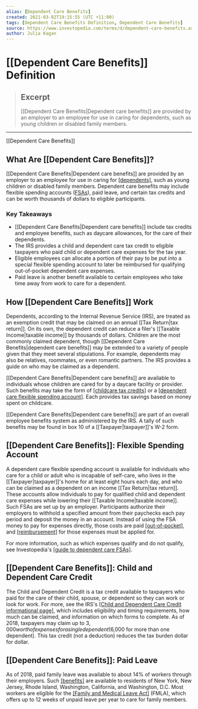 ```yaml
---
alias: [Dependent Care Benefits]
created: 2021-03-02T19:15:55 (UTC +11:00)
tags: [Dependent Care Benefits Definition, Dependent Care Benefits]
source: https://www.investopedia.com/terms/d/dependent-care-benefits.asp
author: Julia Kagan
---
```


# [[Dependent Care Benefits]] Definition

> ## Excerpt
> [[Dependent Care Benefits|Dependent care benefits]] are provided by an employer to an employee for use in caring for dependents, such as young children or disabled family members.

---

[[Dependent Care Benefits]]
## What Are [[Dependent Care Benefits]]?

[[Dependent Care Benefits|Dependent care benefits]] are provided by an employer to an employee for use in caring for [[dependents]](https://www.investopedia.com/terms/d/dependent.asp), such as young children or disabled family members. Dependent care benefits may include flexible spending accounts ([FSAs](https://www.investopedia.com/terms/f/flexiblespendingaccount.asp)), paid leave, and certain tax credits and can be worth thousands of dollars to eligible participants.

### Key Takeaways

-   [[Dependent Care Benefits|Dependent care benefits]] include tax credits and employee benefits, such as daycare allowances, for the care of their dependents.
-   The IRS provides a child and dependent care tax credit to eligible taxpayers who paid child or dependent care expenses for the tax year.
-   Eligible employees can allocate a portion of their pay to be put into a special flexible spending account to later be reimbursed for qualifying out-of-pocket dependent care expenses.
-   Paid leave is another benefit available to certain employees who take time away from work to care for a dependent.

## How [[Dependent Care Benefits]] Work

Dependents, according to the Internal Revenue Service (IRS), are treated as an exemption credit that may be claimed on an annual [[Tax Return|tax return]]. On its own, the dependent credit can reduce a filer's [[Taxable Income|taxable income]] by thousands of dollars. Children are the most commonly claimed dependent, though [[Dependent Care Benefits|dependent care benefits]] may be extended to a variety of people given that they meet several stipulations. For example, dependents may also be relatives, roommates, or even romantic partners. The IRS provides a guide on who may be claimed as a dependent.

[[Dependent Care Benefits|Dependent care benefits]] are available to individuals whose children are cared for by a daycare facility or provider. Such benefits may take the form of [[childcare tax credits]](https://www.investopedia.com/terms/c/childtaxcredit.asp) or a [[dependent care flexible spending account]](https://www.investopedia.com/terms/d/dependent-care-fsa.asp). Each provides tax savings based on money spent on childcare.

[[Dependent Care Benefits|Dependent care benefits]] are part of an overall employee benefits system as administered by the IRS. A tally of such benefits may be found in box 10 of a [[Taxpayer|taxpayer]]'s W-2 form.

## [[Dependent Care Benefits]]: Flexible Spending Account

A dependent care flexible spending account is available for individuals who care for a child or adult who is incapable of self-care, who lives in the [[Taxpayer|taxpayer]]'s home for at least eight hours each day, and who can be claimed as a dependent on an income [[Tax Return|tax return]]. These accounts allow individuals to pay for qualified child and dependent care expenses while lowering their [[Taxable Income|taxable income]]. Such FSAs are set up by an employer. Participants authorize their employers to withhold a specified amount from their paychecks each pay period and deposit the money in an account. Instead of using the FSA money to pay for expenses directly, those costs are paid [[out-of-pocket]](https://www.investopedia.com/terms/o/outofpocket.asp), and [[reimbursement]](https://www.investopedia.com/terms/r/reimbursablecosts.asp) for those expenses must be applied for.

For more information, such as which expenses qualify and do not qualify, see Investopedia's [[guide to dependent care FSAs]](https://www.investopedia.com/articles/pf/09/dependent-care-fsa.asp).

## [[Dependent Care Benefits]]: Child and Dependent Care Credit

The Child and Dependent Credit is a tax credit available to taxpayers who paid for the care of their child, spouse, or dependent so they can work or look for work. For more, see the IRS's [[Child and Dependent Care Credit informational page]](https://www.irs.gov/taxtopics/tc602), which includes eligibility and timing requirements, how much can be claimed, and information on which forms to complete. As of 2018, taxpayers may claim up to $3,000 worth of expenses for a single dependent ($6,000 for more than one dependent). This tax credit (not a deduction) reduces the tax burden dollar for dollar.

## [[Dependent Care Benefits]]: Paid Leave

As of 2018, paid family leave was available to about 14% of workers through their employers. Such [[benefits]](https://www.investopedia.com/terms/f/fringe-benefits.asp) are available to residents of New York, New Jersey, Rhode Island, Washington, California, and Washington, D.C. Most workers are eligible for the [[Family and Medical Leave Act]](https://www.investopedia.com/terms/f/family-and-medical-leave-act.asp) (FMLA), which offers up to 12 weeks of unpaid leave per year to care for family members.
